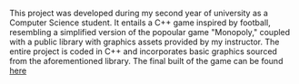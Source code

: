 This project was developed during my second year of university as a Computer Science student. It entails a C++ game inspired by football, resembling a simplified version of the popoular game "Monopoly,"
coupled with a public library with graphics assets provided by my instructor. The entire project is coded in C++ and incorporates basic graphics sourced from the aforementioned library.
The final built of the game can be found [here](https://github.com/platias318/Football-themed-Monopoly-Game/blob/main/Monopoly.sln)
